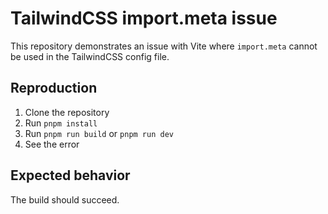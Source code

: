 # TailwindCSS import.meta issue

This repository demonstrates an issue with Vite where `import.meta` cannot be used in the TailwindCSS config file.

## Reproduction

1. Clone the repository
2. Run `pnpm install`
3. Run `pnpm run build` or `pnpm run dev`
4. See the error

## Expected behavior

The build should succeed.
